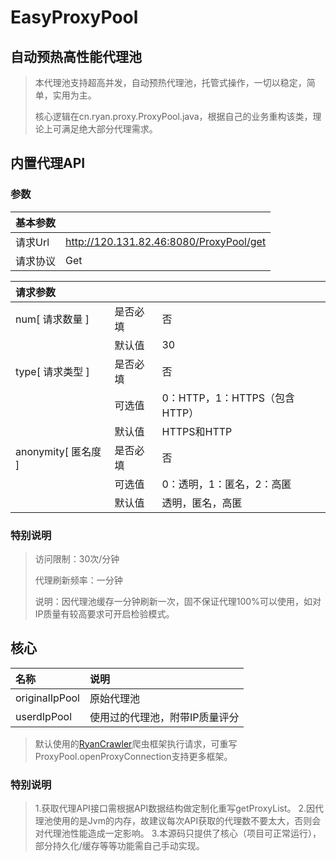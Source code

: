 # EasyProxyPool
## 自动预热高性能代理池  
>本代理池支持超高并发，自动预热代理池，托管式操作，一切以稳定，简单，实用为主。
>
>核心逻辑在cn.ryan.proxy.ProxyPool.java，根据自己的业务重构该类，理论上可满足绝大部分代理需求。
## 内置代理API
### 参数
|基本参数||
|:--|:--|
|请求Url|http://120.131.82.46:8080/ProxyPool/get|
|请求协议|Get|

|请求参数|||
|:--|:--|:--|
|num[ 请求数量 ]|是否必填|否|
||默认值|30|
|type[ 请求类型 ]|是否必填|否|
||可选值|0：HTTP，1：HTTPS（包含HTTP）|
||默认值|HTTPS和HTTP|
|anonymity[ 匿名度 ]|是否必填|否|
||可选值|0：透明，1：匿名，2：高匿|
||默认值|透明，匿名，高匿|
### 特别说明
> 访问限制：30次/分钟
>
>代理刷新频率：一分钟
>
>说明：因代理池缓存一分钟刷新一次，固不保证代理100%可以使用，如对IP质量有较高要求可开启检验模式。

## 核心
|名称|说明|
|:----|:----|
|originalIpPool|原始代理池|
|userdIpPool|使用过的代理池，附带IP质量评分|
>默认使用的[RyanCrawler](https://github.com/woshiyqmm/RyanCrawler)爬虫框架执行请求，可重写ProxyPool.openProxyConnection支持更多框架。
### **特别说明**
>1.获取代理API接口需根据API数据结构做定制化重写getProxyList。
>2.因代理池使用的是Jvm的内存，故建议每次API获取的代理数不要太大，否则会对代理池性能造成一定影响。
>3.本源码只提供了核心（项目可正常运行），部分持久化/缓存等等功能需自己手动实现。  
